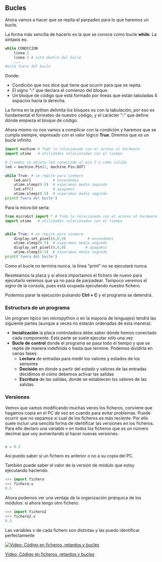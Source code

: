 ## Bucles

Ahora vamos a hacer que se repita el parpadeo para lo que haremos un bucle.

La forma más sencilla de hacerlo es la que se conoce como bucle **while**. La sintaxis es:

```python
while CONDICION
    linea 1
    linea 2 # está dentro del bucle
    ...
#está fuera del bucle
```

Donde:

* Condición que nos dice qué tiene que ocurrir para que se repita.
* El signo "**:**" que declara el comienzo del bloque.
* Un bloque de código que está formado por líneas que están tabuladas 4 espacios hacia la derecha.

La forma en la python delimita los bloques es con la tabulación, por eso es fundamental el formateo de nuestro código, y el carácter "**:**" que define dónde empieza el bloque de código.

Ahora mismo no nos vamos a complicar con la condición y haremos que se cumpla siempre, expresado con el valor lógico **True**. Diremos que es un bucle infinito.

```python
import machine # Todo lo relacionado con el acceso al hardware
import utime   # utilidades relacionadas con el tiempo

# Creamos un objeto led conectado al pin 2 y como salida
led = machine.Pin(2, machine.Pin.OUT)

while True: # se repite para siempre
    led.on()          # encendemos
    utime.sleep(0.5)  # esperamos medio segundo
    led.off()         # apagamos  
    utime.sleep(0.5)  # esperamos medio segundo
print('fuera del bucle')
```

Para la micro:bit sería:

```python
from microbit import * # Todo lo relacionado con el acceso al hardware
import utime   # utilidades relacionadas con el tiempo


while True: # se repite para siempre
    display.set_pixel(0,0,9)          # encendemos
    utime.sleep(0.5)  # esperamos medio segundo
    display.set_pixel(0,0,0)         # apagamos  
    utime.sleep(0.5)  # esperamos medio segundo
print('fuera del bucle')
```

Como el bucle no termina nunca, la línea "print" no se ejecutará nunca.

Reseteamos la placa y si ahora importamos el fichero de nuevo para ejecutarlo veremos que ya no para de parpadear. Tampoco veremos el signo de la consola, pues está ocupada ejecutando nuestro fichero.

Podemos parar la ejecución pulsando **Ctrl + C** y el programa se detendrá.

### Estructura de un programa

Un program típico (en micropython o en la mayoría de lenguajes) tendrá las siguiente partes (aunque a veces no estarán ordenadas de esta manera):

* **Incialización** la placa controladora debe saber dónde hemos conectado cada componente. Esta parte se suele ejecutar sólo una vez
* **Bucle de control** donde el programa se pasa todo el tiempo y que se repite de manera indefinida o hasta que termine. Podemos dividirla en varias fases:
    * **Lectura** de entradas para medir los valores y estados de los sensores
    * **Decisión** en donde a partir del estado y valores de las entradas decidimos el cómo debemos activar las salidas
    * **Escritura** de las salidas, donde se establecen los valores de las salidas.


### Versiones

Vemos que vamos modificando muchas veces los ficheros, conviene que hagamos copia en el PC de vez en cuando para evitar problemas.
Puede ocurrir que no sepamos si cual de los ficheros es más reciente. Por ello suele incluir una sencilla forma de identificar las versiones en los ficheros. Para ello declaro una variable v en todos los ficheros que es un número decimal que voy aumentando al hacer nuevas versiones.

```python

v = 0.3

```

Así puedo saber si un fichero es anterior o no a su copia del PC.

También puede saber el valor de la versión de módulo que estoy ejecutando haciendo:

```python
>>> import fichero
>>> fichero.v
0.5
```

Ahora podemos ver una ventaja de la organización jerárquica de los módulos: si ahora tengo otro fichero:

```python
>>> import fichero2
>>> fichero2.v
0.3
```

Las variables v de cada fichero son distintas y las puedo identificar perfectamente

[![Vídeo: Código en ficheros, retardos y bucles](https://img.youtube.com/vi/VtJlZL4RD50/0.jpg)](https://drive.google.com/file/d/1Y9YflawCGSA5x_geFnqu7utkpKzvgoKo/view?usp=sharing)

[Vídeo: Código en ficheros, retardos y bucles](https://drive.google.com/file/d/1Y9YflawCGSA5x_geFnqu7utkpKzvgoKo/view?usp=sharing)

